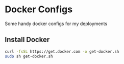 # Docker Configs
Some handy docker configs for my deployments

## Install Docker
```bash
curl -fsSL https://get.docker.com -o get-docker.sh
sudo sh get-docker.sh
```
